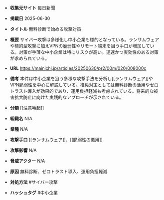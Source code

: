 - **収集元サイト**
毎日新聞

- **掲載日**
2025-06-30

- **タイトル**
無料診断で始める攻撃対策

- **概要**
サイバー攻撃は多様化し中小企業も標的となっている。ランサムウェアや標的型攻撃に加えVPNの脆弱性やリモート端末を狙う手口が増加している。対策が手薄な中小企業は特にリスクが高い。迅速かつ実効性のある対策が求められている。

- **URL**
https://mainichi.jp/articles/20250630/pr2/00m/020/008000c

- **備考**
本件は中小企業を狙う多様な攻撃手法を分析し[[ランサムウェア]]やVPN脆弱性を中心に解説している。推奨対策としては無料診断の活用やゼロトラスト導入が効果的であり、運用負担軽減も考慮されている。将来的な被害拡大防止に向けた実践的なアプローチが示されている。

- **分類**
[[注意喚起]]

- **組織名**
N/A

- **業種**
N/A

- **攻撃手口**
[[ランサムウェア]]、[[脆弱性の悪用]]

- **攻撃影響**
N/A

- **脅威アクター**
N/A

- **原因**
無料診断、ゼロトラスト導入、運用負担軽減

- **対処方法**
#サイバー攻撃

- **ハッシュタグ**
#中小企業
